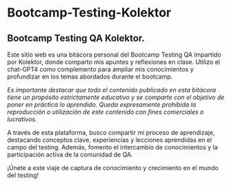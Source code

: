 # Bootcamp-Testing-Kolektor

## Bootcamp Testing QA Kolektor.

Este sitio web es una bitácora personal del Bootcamp Testing QA impartido por Kolektor, donde comparto mis apuntes y reflexiones en clase. Utilizo el chat-GPT4 como complemento para ampliar mis conocimientos y profundizar en los temas abordados durante el bootcamp.

_Es importante destacar que todo el contenido publicado en esta bitácora tiene un propósito estrictamente educativo y se comparte con el objetivo de poner en práctica lo aprendido. Queda expresamente prohibida la reproducción o utilización de este contenido con fines comerciales o lucrativos._

A través de esta plataforma, busco compartir mi proceso de aprendizaje, destacando conceptos clave, experiencias y lecciones aprendidas en el campo del testing. Además, fomento el intercambio de conocimientos y la participación activa de la comunidad de QA.

¡Únete a este viaje de captura de conocimiento y crecimiento en el mundo del testing!
